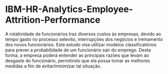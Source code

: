 # IBM-HR-Analytics-Employee-Attrition-Performance

A rotatividade de funcionários traz diversos custos às empresas, devido ao tempo gasto no processo selevito, interrupções dos negócios e treinamento dos novos funcionários. Este estudo visa utilizar modelos classificatórios para prever a probabilidade de um funcionário sair do emprego. Desta forma, a empresa poderá entender as principais razões que levam ao desgaste do funcionário, permitindo que ela possa tomar as melhores medidas a fim de evitar/minimizar tal situação. 

